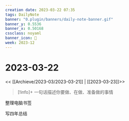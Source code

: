 ```yaml
---
creation date: 2023-03-22 07:35
tags: DailyNote
banner: "0.plugin/banners/daily-note-banner.gif"
banner_y: 0.5536
banner_x: 0.50168
cssclass: noyaml
banner_icon: 💌
week: 2023-12
---
```


# 2023-03-22

<< [[Archieve/2023-03/2023-03-21]] | [[2023-03-23]]>>


> [!info]+ 一句话描述你要做、在做、准备做的事情
> 


整理电脑书签

写四年总结

